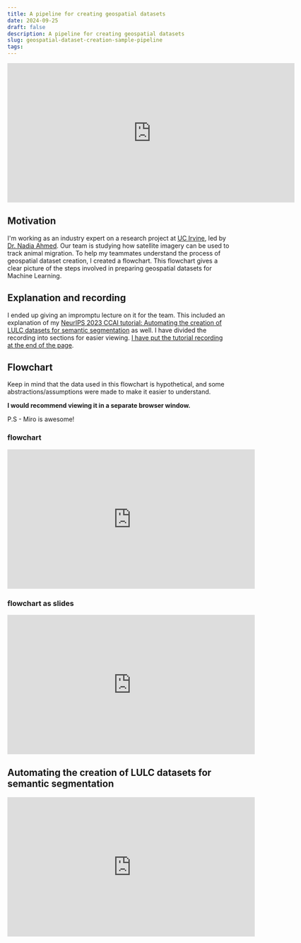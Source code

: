 ```yaml
---
title: A pipeline for creating geospatial datasets
date: 2024-09-25
draft: false
description: A pipeline for creating geospatial datasets 
slug: geospatial-dataset-creation-sample-pipeline
tags:
---
```


<iframe width="650" height="315" src="https://www.youtube.com/embed/irj_v3uHLy4?si=abe65Ny-Ds_coZh2" title="YouTube video player" frameborder="0" allow="accelerometer; autoplay; clipboard-write; encrypted-media; gyroscope; picture-in-picture; web-share" referrerpolicy="strict-origin-when-cross-origin" allowfullscreen></iframe>

## Motivation
I'm working as an industry expert on a research project at [UC Irvine](https://uci.edu/), led by [Dr. Nadia Ahmed](https://www.linkedin.com/in/nadia-a/). Our team is studying how satellite imagery can be used to track animal migration. To help my teammates understand the process of geospatial dataset creation, I created a flowchart. This flowchart gives a clear picture of the steps involved in preparing geospatial datasets for Machine Learning.

## Explanation and recording
I ended up giving an impromptu lecture on it for the team. This included an explanation of my [NeurIPS 2023 CCAI tutorial: Automating the creation of LULC datasets for semantic segmentation](https://www.climatechange.ai/papers/neurips2022/116) as well. I have divided the recording into sections for easier viewing. [I have put the tutorial recording at the end of the page](#automating-the-creation-of-lulc-datasets-for-semantic-segmentation). 



## Flowchart 
Keep in mind that the data used in this flowchart is hypothetical, and some abstractions/assumptions were made to make it easier to understand. 

**I would recommend viewing it in a separate browser window.** 

P.S - Miro is awesome!

### flowchart 

<iframe width="560" height="315" src="https://miro.com/app/live-embed/uXjVKuIyX_w=/?moveToViewport=-642,-1837,11443,5507&embedId=315287799990" frameborder="0" scrolling="no" allow="fullscreen; clipboard-read; clipboard-write" allowfullscreen></iframe>

### flowchart as slides

<iframe width="560" height="315" src="https://miro.com/app/embed/uXjVKuIyX_w=/?pres=1&frameId=3458764601112983224&embedId=809655483872" frameborder="0" scrolling="no" allow="fullscreen; clipboard-read; clipboard-write" allowfullscreen></iframe>


## Automating the creation of LULC datasets for semantic segmentation
<iframe width="560" height="315" src="https://www.youtube.com/embed/n1WR7quiAY4?si=89l8CU4EZweyee1e" title="YouTube video player" frameborder="0" allow="accelerometer; autoplay; clipboard-write; encrypted-media; gyroscope; picture-in-picture; web-share" referrerpolicy="strict-origin-when-cross-origin" allowfullscreen></iframe>



